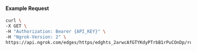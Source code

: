 <!-- Code generated for API Clients. DO NOT EDIT. -->

#### Example Request

```bash
curl \
-X GET \
-H "Authorization: Bearer {API_KEY}" \
-H "Ngrok-Version: 2" \
https://api.ngrok.com/edges/https/edghts_2arwcAfGTYKdyPTrbB1rPuCOnDp/routes/edghtsrt_2arwcAQcDT7ziygcTggpnwpH4rN/websocket_tcp_converter
```
